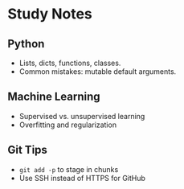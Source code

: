 # Study Notes

## Python

- Lists, dicts, functions, classes.
- Common mistakes: mutable default arguments.

## Machine Learning

- Supervised vs. unsupervised learning
- Overfitting and regularization

## Git Tips

- `git add -p` to stage in chunks
- Use SSH instead of HTTPS for GitHub
